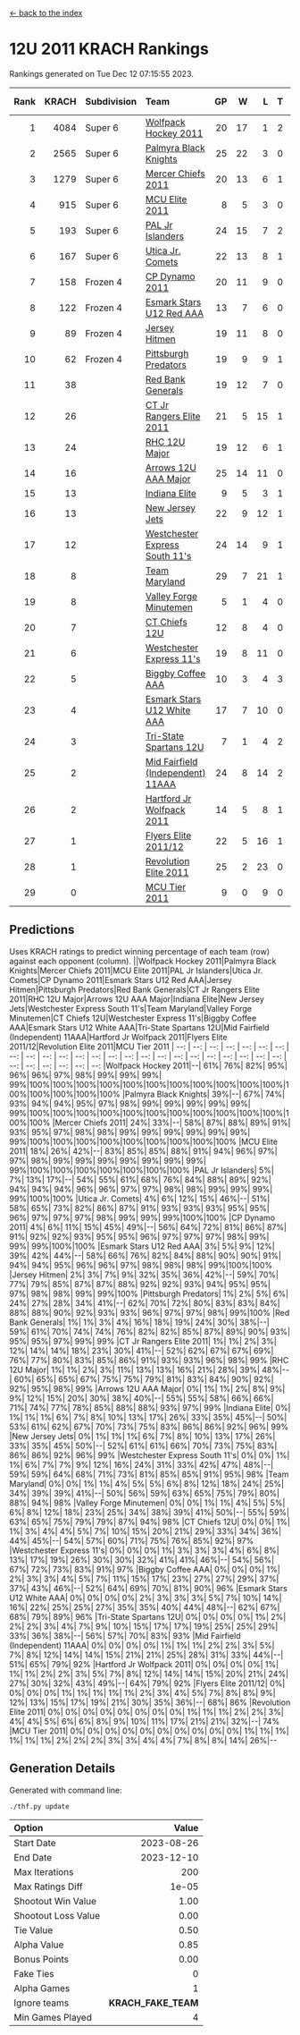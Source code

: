 [<- back to the index](readme.md)
# 12U 2011 KRACH Rankings
Rankings generated on Tue Dec 12 07:15:55 2023.

Rank|KRACH|Subdivision|Team|GP|W|L|T|OTW|OTL|SoS|Exp Wins|Win Diff
---:|---:|:---|:---|---:|---:|---:|---:|---:|---:|---:|---:|---:
1|4084|Super 6|[Wolfpack Hockey 2011](https://gamesheetstats.com/seasons/3664/teams/140937/schedule)|20|17|1|2|0|0|575|18.8|-0.0
2|2565|Super 6|[Palmyra Black Knights](https://gamesheetstats.com/seasons/3664/teams/140949/schedule)|25|22|3|0|1|0|573|22.8|-0.0
3|1279|Super 6|[Mercer Chiefs 2011](https://gamesheetstats.com/seasons/3664/teams/140936/schedule)|20|13|6|1|0|1|1218|14.3|-0.0
4|915|Super 6|[MCU Elite 2011](https://gamesheetstats.com/seasons/3664/teams/140929/schedule)|8|5|3|0|3|0|1233|5.8|-0.0
5|193|Super 6|[PAL Jr Islanders](https://gamesheetstats.com/seasons/3664/teams/140943/schedule)|24|15|7|2|2|0|514|16.8|-0.0
6|167|Super 6|[Utica Jr. Comets](https://gamesheetstats.com/seasons/3664/teams/140945/schedule)|22|13|8|1|1|1|728|14.3|-0.0
7|158|Frozen 4|[CP Dynamo 2011](https://gamesheetstats.com/seasons/3664/teams/140944/schedule)|20|11|9|0|1|2|770|11.8|-0.0
8|122|Frozen 4|[Esmark Stars U12 Red AAA](https://gamesheetstats.com/seasons/3664/teams/140951/schedule)|13|7|6|0|2|0|968|7.8|-0.0
9|89|Frozen 4|[Jersey Hitmen](https://gamesheetstats.com/seasons/3664/teams/140938/schedule)|19|11|8|0|2|1|376|11.8|-0.0
10|62|Frozen 4|[Pittsburgh Predators](https://gamesheetstats.com/seasons/3664/teams/140950/schedule)|19|9|9|1|0|1|936|10.3|-0.0
11|38||[Red Bank Generals](https://gamesheetstats.com/seasons/3664/teams/140940/schedule)|19|12|7|0|1|1|53|12.8|-0.0
12|26||[CT Jr Rangers Elite 2011](https://gamesheetstats.com/seasons/3664/teams/140931/schedule)|21|5|15|1|0|1|851|6.3|-0.0
13|24||[RHC 12U Major](https://gamesheetstats.com/seasons/3664/teams/140941/schedule)|19|12|6|1|0|1|42|13.4|0.0
14|16||[Arrows 12U AAA Major](https://gamesheetstats.com/seasons/3664/teams/140946/schedule)|25|14|11|0|1|1|45|14.8|-0.0
15|13||[Indiana Elite](https://gamesheetstats.com/seasons/3664/teams/144353/schedule)|9|5|3|1|0|0|38|6.4|0.0
16|13||[New Jersey Jets](https://gamesheetstats.com/seasons/3664/teams/140939/schedule)|22|9|12|1|2|0|56|10.3|-0.0
17|12||[Westchester Express South 11's](https://gamesheetstats.com/seasons/3664/teams/140947/schedule)|24|14|9|1|1|0|31|15.4|0.0
18|8||[Team Maryland](https://gamesheetstats.com/seasons/3664/teams/140954/schedule)|29|7|21|1|0|3|653|8.4|0.0
19|8||[Valley Forge Minutemen](https://gamesheetstats.com/seasons/3664/teams/187349/schedule)|5|1|4|0|0|0|463|1.9|0.0
20|7||[CT Chiefs 12U](https://gamesheetstats.com/seasons/3664/teams/140934/schedule)|12|8|4|0|1|0|6|8.9|0.0
21|6||[Westchester Express 11's](https://gamesheetstats.com/seasons/3664/teams/140948/schedule)|19|8|11|0|0|2|60|8.9|0.0
22|5||[Biggby Coffee AAA](https://gamesheetstats.com/seasons/3664/teams/144351/schedule)|10|3|4|3|0|0|7|5.4|0.0
23|4||[Esmark Stars U12 White AAA](https://gamesheetstats.com/seasons/3664/teams/140952/schedule)|17|7|10|0|0|1|17|7.9|0.0
24|3||[Tri-State Spartans 12U](https://gamesheetstats.com/seasons/3664/teams/144352/schedule)|7|1|4|2|0|0|6|2.9|0.0
25|2||[Mid Fairfield (Independent) 11AAA](https://gamesheetstats.com/seasons/3664/teams/140933/schedule)|24|8|14|2|0|1|13|9.9|0.0
26|2||[Hartford Jr Wolfpack 2011](https://gamesheetstats.com/seasons/3664/teams/140935/schedule)|14|5|8|1|1|0|7|6.4|0.0
27|1||[Flyers Elite 2011/12](https://gamesheetstats.com/seasons/3664/teams/140942/schedule)|22|5|16|1|0|2|10|6.4|0.0
28|1||[Revolution Elite 2011](https://gamesheetstats.com/seasons/3664/teams/140953/schedule)|25|2|23|0|0|0|12|2.9|0.0
29|0||[MCU Tier 2011](https://gamesheetstats.com/seasons/3664/teams/140932/schedule)|9|0|9|0|0|0|3|0.9|0.0

## Predictions
Uses KRACH ratings to predict winning percentage of each team (row) against each opponent (column).
||Wolfpack Hockey 2011|Palmyra Black Knights|Mercer Chiefs 2011|MCU Elite 2011|PAL Jr Islanders|Utica Jr. Comets|CP Dynamo 2011|Esmark Stars U12 Red AAA|Jersey Hitmen|Pittsburgh Predators|Red Bank Generals|CT Jr Rangers Elite 2011|RHC 12U Major|Arrows 12U AAA Major|Indiana Elite|New Jersey Jets|Westchester Express South 11's|Team Maryland|Valley Forge Minutemen|CT Chiefs 12U|Westchester Express 11's|Biggby Coffee AAA|Esmark Stars U12 White AAA|Tri-State Spartans 12U|Mid Fairfield (Independent) 11AAA|Hartford Jr Wolfpack 2011|Flyers Elite 2011/12|Revolution Elite 2011|MCU Tier 2011
| --: | --: | --: | --: | --: | --: | --: | --: | --: | --: | --: | --: | --: | --: | --: | --: | --: | --: | --: | --: | --: | --: | --: | --: | --: | --: | --: | --: | --: | --: 
|Wolfpack Hockey 2011|--| 61%| 76%| 82%| 95%| 96%| 96%| 97%| 98%| 99%| 99%| 99%| 99%|100%|100%|100%|100%|100%|100%|100%|100%|100%|100%|100%|100%|100%|100%|100%|100%
|Palmyra Black Knights| 39%|--| 67%| 74%| 93%| 94%| 94%| 95%| 97%| 98%| 99%| 99%| 99%| 99%| 99%| 99%|100%|100%|100%|100%|100%|100%|100%|100%|100%|100%|100%|100%|100%
|Mercer Chiefs 2011| 24%| 33%|--| 58%| 87%| 88%| 89%| 91%| 93%| 95%| 97%| 98%| 98%| 99%| 99%| 99%| 99%| 99%| 99%| 99%|100%|100%|100%|100%|100%|100%|100%|100%|100%
|MCU Elite 2011| 18%| 26%| 42%|--| 83%| 85%| 85%| 88%| 91%| 94%| 96%| 97%| 97%| 98%| 99%| 99%| 99%| 99%| 99%| 99%| 99%| 99%|100%|100%|100%|100%|100%|100%|100%
|PAL Jr Islanders|  5%|  7%| 13%| 17%|--| 54%| 55%| 61%| 68%| 76%| 84%| 88%| 89%| 92%| 94%| 94%| 94%| 96%| 96%| 97%| 97%| 98%| 98%| 99%| 99%| 99%| 99%|100%|100%
|Utica Jr. Comets|  4%|  6%| 12%| 15%| 46%|--| 51%| 58%| 65%| 73%| 82%| 86%| 87%| 91%| 93%| 93%| 93%| 95%| 95%| 96%| 97%| 97%| 97%| 98%| 99%| 99%| 99%|100%|100%
|CP Dynamo 2011|  4%|  6%| 11%| 15%| 45%| 49%|--| 56%| 64%| 72%| 81%| 86%| 87%| 91%| 92%| 92%| 93%| 95%| 95%| 96%| 97%| 97%| 97%| 98%| 99%| 99%| 99%|100%|100%
|Esmark Stars U12 Red AAA|  3%|  5%|  9%| 12%| 39%| 42%| 44%|--| 58%| 66%| 76%| 82%| 84%| 88%| 90%| 90%| 91%| 94%| 94%| 95%| 96%| 96%| 97%| 98%| 98%| 98%| 99%|100%|100%
|Jersey Hitmen|  2%|  3%|  7%|  9%| 32%| 35%| 36%| 42%|--| 59%| 70%| 77%| 79%| 85%| 87%| 87%| 88%| 92%| 92%| 93%| 94%| 95%| 95%| 97%| 98%| 98%| 99%| 99%|100%
|Pittsburgh Predators|  1%|  2%|  5%|  6%| 24%| 27%| 28%| 34%| 41%|--| 62%| 70%| 72%| 80%| 83%| 83%| 84%| 88%| 88%| 90%| 92%| 93%| 93%| 96%| 97%| 97%| 98%| 99%|100%
|Red Bank Generals|  1%|  1%|  3%|  4%| 16%| 18%| 19%| 24%| 30%| 38%|--| 59%| 61%| 70%| 74%| 74%| 76%| 82%| 82%| 85%| 87%| 89%| 90%| 93%| 95%| 95%| 97%| 99%| 99%
|CT Jr Rangers Elite 2011|  1%|  1%|  2%|  3%| 12%| 14%| 14%| 18%| 23%| 30%| 41%|--| 52%| 62%| 67%| 67%| 69%| 76%| 77%| 80%| 83%| 85%| 86%| 91%| 93%| 93%| 96%| 98%| 99%
|RHC 12U Major|  1%|  1%|  2%|  3%| 11%| 13%| 13%| 16%| 21%| 28%| 39%| 48%|--| 60%| 65%| 65%| 67%| 75%| 75%| 79%| 81%| 83%| 84%| 90%| 92%| 92%| 95%| 98%| 99%
|Arrows 12U AAA Major|  0%|  1%|  1%|  2%|  8%|  9%|  9%| 12%| 15%| 20%| 30%| 38%| 40%|--| 55%| 55%| 58%| 66%| 66%| 71%| 74%| 77%| 78%| 85%| 88%| 88%| 93%| 97%| 99%
|Indiana Elite|  0%|  1%|  1%|  1%|  6%|  7%|  8%| 10%| 13%| 17%| 26%| 33%| 35%| 45%|--| 50%| 53%| 61%| 62%| 67%| 70%| 73%| 75%| 83%| 86%| 86%| 92%| 96%| 99%
|New Jersey Jets|  0%|  1%|  1%|  1%|  6%|  7%|  8%| 10%| 13%| 17%| 26%| 33%| 35%| 45%| 50%|--| 52%| 61%| 61%| 66%| 70%| 73%| 75%| 83%| 86%| 86%| 92%| 96%| 99%
|Westchester Express South 11's|  0%|  0%|  1%|  1%|  6%|  7%|  7%|  9%| 12%| 16%| 24%| 31%| 33%| 42%| 47%| 48%|--| 59%| 59%| 64%| 68%| 71%| 73%| 81%| 85%| 85%| 91%| 95%| 98%
|Team Maryland|  0%|  0%|  1%|  1%|  4%|  5%|  5%|  6%|  8%| 12%| 18%| 24%| 25%| 34%| 39%| 39%| 41%|--| 50%| 56%| 59%| 63%| 65%| 75%| 79%| 80%| 88%| 94%| 98%
|Valley Forge Minutemen|  0%|  0%|  1%|  1%|  4%|  5%|  5%|  6%|  8%| 12%| 18%| 23%| 25%| 34%| 38%| 39%| 41%| 50%|--| 55%| 59%| 63%| 65%| 75%| 79%| 79%| 87%| 94%| 98%
|CT Chiefs 12U|  0%|  0%|  1%|  1%|  3%|  4%|  4%|  5%|  7%| 10%| 15%| 20%| 21%| 29%| 33%| 34%| 36%| 44%| 45%|--| 54%| 57%| 60%| 71%| 75%| 76%| 85%| 92%| 97%
|Westchester Express 11's|  0%|  0%|  0%|  1%|  3%|  3%|  3%|  4%|  6%|  8%| 13%| 17%| 19%| 26%| 30%| 30%| 32%| 41%| 41%| 46%|--| 54%| 56%| 67%| 72%| 73%| 83%| 91%| 97%
|Biggby Coffee AAA|  0%|  0%|  0%|  1%|  2%|  3%|  3%|  4%|  5%|  7%| 11%| 15%| 17%| 23%| 27%| 27%| 29%| 37%| 37%| 43%| 46%|--| 52%| 64%| 69%| 70%| 81%| 90%| 96%
|Esmark Stars U12 White AAA|  0%|  0%|  0%|  0%|  2%|  3%|  3%|  3%|  5%|  7%| 10%| 14%| 16%| 22%| 25%| 25%| 27%| 35%| 35%| 40%| 44%| 48%|--| 62%| 67%| 68%| 79%| 89%| 96%
|Tri-State Spartans 12U|  0%|  0%|  0%|  0%|  1%|  2%|  2%|  2%|  3%|  4%|  7%|  9%| 10%| 15%| 17%| 17%| 19%| 25%| 25%| 29%| 33%| 36%| 38%|--| 56%| 57%| 70%| 83%| 93%
|Mid Fairfield (Independent) 11AAA|  0%|  0%|  0%|  0%|  1%|  1%|  1%|  2%|  2%|  3%|  5%|  7%|  8%| 12%| 14%| 14%| 15%| 21%| 21%| 25%| 28%| 31%| 33%| 44%|--| 51%| 65%| 79%| 92%
|Hartford Jr Wolfpack 2011|  0%|  0%|  0%|  0%|  1%|  1%|  1%|  2%|  2%|  3%|  5%|  7%|  8%| 12%| 14%| 14%| 15%| 20%| 21%| 24%| 27%| 30%| 32%| 43%| 49%|--| 64%| 79%| 92%
|Flyers Elite 2011/12|  0%|  0%|  0%|  0%|  1%|  1%|  1%|  1%|  1%|  2%|  3%|  4%|  5%|  7%|  8%|  8%|  9%| 12%| 13%| 15%| 17%| 19%| 21%| 30%| 35%| 36%|--| 68%| 86%
|Revolution Elite 2011|  0%|  0%|  0%|  0%|  0%|  0%|  0%|  0%|  1%|  1%|  1%|  2%|  2%|  3%|  4%|  4%|  5%|  6%|  6%|  8%|  9%| 10%| 11%| 17%| 21%| 21%| 32%|--| 74%
|MCU Tier 2011|  0%|  0%|  0%|  0%|  0%|  0%|  0%|  0%|  0%|  0%|  1%|  1%|  1%|  1%|  1%|  1%|  2%|  2%|  2%|  3%|  3%|  4%|  4%|  7%|  8%|  8%| 14%| 26%|--

## Generation Details

Generated with command line:
```
./thf.py update
```

| Option | Value |
| :----- | ----: |
| Start Date | 2023-08-26 |
| End Date | 2023-12-10 |
| Max Iterations | 200 |
| Max Ratings Diff | 1e-05 |
| Shootout Win Value | 1.00 |
| Shootout Loss Value | 0.00 |
| Tie Value | 0.50 |
| Alpha Value | 0.85 |
| Bonus Points | 0.00 |
| Fake Ties | 0 |
| Alpha Games | 1 |
| Ignore teams | __KRACH_FAKE_TEAM__ |
| Min Games Played | 4 |

